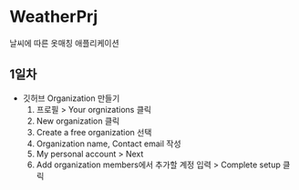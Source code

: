 # WeatherPrj
날씨에 따른 옷매칭 애플리케이션


## 1일차
- 깃허브 Organization 만들기
    1. 프로필 > Your orgnizations 클릭
    2. New organization 클릭
    3. Create a free organization 선택
    4. Organization name, Contact email 작성 
    5. My personal account > Next
    6. Add organization members에서 추가할 계정 입력 > Complete setup 클릭